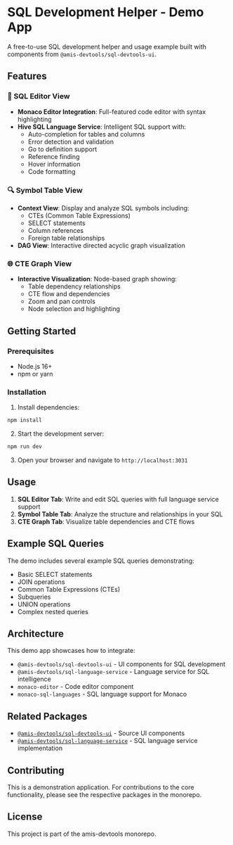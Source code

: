 # SQL Development Helper - Demo App

A free-to-use SQL development helper and usage example built with components from `@amis-devtools/sql-devtools-ui`.

## Features

### 🔧 SQL Editor View
- **Monaco Editor Integration**: Full-featured code editor with syntax highlighting
- **Hive SQL Language Service**: Intelligent SQL support with:
  - Auto-completion for tables and columns
  - Error detection and validation
  - Go to definition support
  - Reference finding
  - Hover information
  - Code formatting

### 🔍 Symbol Table View
- **Context View**: Display and analyze SQL symbols including:
  - CTEs (Common Table Expressions)
  - SELECT statements
  - Column references
  - Foreign table relationships
- **DAG View**: Interactive directed acyclic graph visualization

### 🌐 CTE Graph View
- **Interactive Visualization**: Node-based graph showing:
  - Table dependency relationships
  - CTE flow and dependencies
  - Zoom and pan controls
  - Node selection and highlighting

## Getting Started

### Prerequisites
- Node.js 16+ 
- npm or yarn

### Installation

1. Install dependencies:
```bash
npm install
```

2. Start the development server:
```bash
npm run dev
```

3. Open your browser and navigate to `http://localhost:3031`

## Usage

1. **SQL Editor Tab**: Write and edit SQL queries with full language service support
2. **Symbol Table Tab**: Analyze the structure and relationships in your SQL
3. **CTE Graph Tab**: Visualize table dependencies and CTE flows

## Example SQL Queries

The demo includes several example SQL queries demonstrating:
- Basic SELECT statements
- JOIN operations
- Common Table Expressions (CTEs)
- Subqueries
- UNION operations
- Complex nested queries

## Architecture

This demo app showcases how to integrate:
- `@amis-devtools/sql-devtools-ui` - UI components for SQL development
- `@amis-devtools/sql-language-service` - Language service for SQL intelligence
- `monaco-editor` - Code editor component
- `monaco-sql-languages` - SQL language support for Monaco

## Related Packages

- [`@amis-devtools/sql-devtools-ui`](../sql-devtools-ui) - Source UI components
- [`@amis-devtools/sql-language-service`](../sql-language-service) - SQL language service implementation

## Contributing

This is a demonstration application. For contributions to the core functionality, please see the respective packages in the monorepo.

## License

This project is part of the amis-devtools monorepo.
